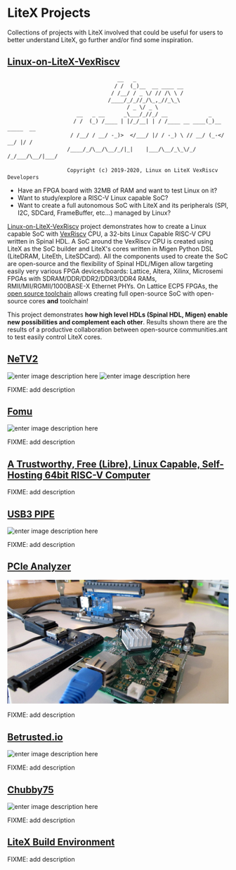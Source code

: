 
# LiteX Projects

Collections of projects with LiteX involved that could be useful for users to better understand LiteX, go further and/or find some inspiration.

## [Linux-on-LiteX-VexRiscv](https://github.com/litex-hub/linux-on-litex-vexriscv)
```
                                   __   _
                                  / /  (_)__  __ ____ __
                                 / /__/ / _ \/ // /\ \ /
                                /____/_/_//_/\_,_//_\_\
                                      / _ \/ _ \
                      __   _ __      _\___/_//_/ __             _
                     / /  (_) /____ | |/_/__| | / /____ __ ____(_)__ _____  __
                    / /__/ / __/ -_)>  </___/ |/ / -_) \ // __/ (_-</ __/ |/ /
                   /____/_/\__/\__/_/|_|    |___/\__/_\_\/_/ /_/___/\__/|___/

                   Copyright (c) 2019-2020, Linux on LiteX VexRiscv Developers
```
 - Have an FPGA board with 32MB of RAM and want to test Linux on it? 
 - Want to study/explore a RISC-V Linux capable SoC?
 - Want to create a full autonomous SoC with LiteX and its peripherals (SPI, I2C, SDCard, FrameBuffer, etc...) managed by Linux?

[Linux-on-LiteX-VexRiscv](https://github.com/litex-hub/linux-on-litex-vexriscv) project demonstrates how to create a Linux capable SoC with [VexRiscv](https://github.com/SpinalHDL/VexRiscv) CPU, a 32-bits Linux Capable RISC-V CPU written in Spinal HDL. A SoC around the VexRiscv CPU is created using LiteX as the SoC builder and LiteX's cores written in Migen Python DSL (LiteDRAM, LiteEth, LiteSDCard). All the components used to create the SoC are open-source and the flexibility of Spinal HDL/Migen allow targeting easily very various FPGA devices/boards: Lattice, Altera, Xilinx, Microsemi FPGAs with SDRAM/DDR/DDR2/DDR3/DDR4 RAMs, RMII/MII/RGMII/1000BASE-X Ethernet PHYs. On Lattice ECP5 FPGAs, the [open source toolchain](https://github.com/SymbiFlow/prjtrellis) allows creating full open-source SoC with open-source cores **and** toolchain!

This project demonstrates **how high level HDLs (Spinal HDL, Migen) enable new possibilities and complement each other**. Results shown there are the results of a productive collaboration between open-source communities.ant to test easily control LiteX cores.

## [NeTV2](https://www.crowdsupply.com/alphamax/netv2)
![enter image description here](https://bunniefoo.com/netv2/netv2-slogan-white.png)
![enter image description here](https://www.crowdsupply.com/img/222e/netv2-board-angle-bgd_jpg_project-body.jpg)

FIXME: add description

## [Fomu](https://www.crowdsupply.com/sutajio-kosagi/fomu)
![enter image description here](https://www.crowdsupply.com/img/9023/updated-fomu-penny_png_project-body.jpg)

FIXME: add description


## [A Trustworthy, Free (Libre), Linux Capable,  Self-Hosting 64bit RISC-V Computer](http://www.contrib.andrew.cmu.edu/~somlo/BTCP/)
FIXME: add description

## [USB3 PIPE](https://github.com/enjoy-digital/usb3_pipe)
![enter image description here](https://raw.githubusercontent.com/enjoy-digital/usb3_pipe/master/doc/breakout_board.jpg)

FIXME: add description

## [PCIe Analyzer](https://github.com/enjoy-digital/pcie_analyzer)
![enter image description here](https://github.com/enjoy-digital/pcie_analyzer/raw/master/doc/banner.jpg)

FIXME: add description

## [Betrusted.io](https://betrusted.io/)
![enter image description here](https://betrusted.io/assets/images/betrusted-banner.png)

FIXME: add description

## [Chubby75](https://github.com/q3k/chubby75)
![enter image description here](https://github.com/q3k/chubby75/raw/master/5a-75b/images/cl-5a-75b-v61-front-annotated.jpg)

FIXME: add description

## [LiteX Build Environment](https://github.com/timvideos/litex-buildenv)

FIXME: add description
